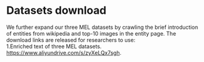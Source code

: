 # Datasets download
We further expand our three MEL datasets by crawling the brief introduction of entities from wikipedia and top-10 images in the entity page.
The download links are released for researchers to use:\
1.Enriched text of three MEL datasets. https://www.aliyundrive.com/s/zyXeLQx7sgh.
